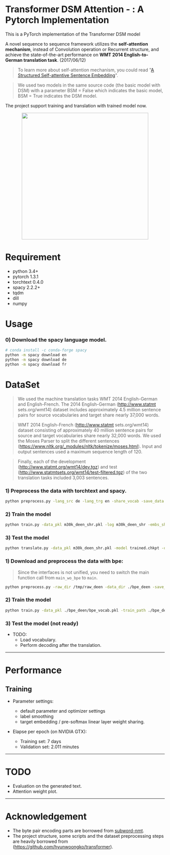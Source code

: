 #  Transformer DSM Attention - : A Pytorch Implementation

This is a PyTorch implementation of the Transformer DSM model


A novel sequence to sequence framework utilizes the **self-attention mechanism**, instead of Convolution operation or Recurrent structure, and achieve the state-of-the-art performance on **WMT 2014 English-to-German translation task**. (2017/06/12)

> To learn more about self-attention mechanism, you could read "[A Structured Self-attentive Sentence Embedding](https://arxiv.org/abs/1703.03130)".

> We used two models in the same source code (the basic model with DSM) with a parameter BSM = False which indicates the basic model, BSM = True indicates  the DSM model.

The project support training and translation with trained model now.
<p align="center">
<img src="https://imgur.com/rKeP1bb.png" width="400">

</p>

# Requirement
- python 3.4+
- pytorch 1.3.1
- torchtext 0.4.0
- spacy 2.2.2+
- tqdm
- dill
- numpy


# Usage

### 0) Download the spacy language model.
```bash
# conda install -c conda-forge spacy 
python -m spacy download en
python -m spacy download de
python -m spacy download fr
```
# DataSet 
>  We used the machine translation tasks WMT 2014 English-German and English-French.
The 2014 English-German (http://www.statmt sets.org/wmt14) dataset includes approximately 4.5 million sentence pairs for source vocabularies and target share nearly 37,000 words.

> WMT 2014 English-French (http://www.statmt sets.org/wmt14) dataset consisting of approximately 40 million sentence pairs for source and target vocabularies share nearly 32,000 words. We used the Moses Parser to split the different sentences (https://www.nltk.org/_modules/nltk/tokenize/moses.html). Input and output sentences used a maximum sequence length of 120.

> Finally, each of the development (http://www.statmt.org/wmt14/dev.tgz) and test (http://www.statmtsets.org/wmt14/test-filtered.tgz) of the two translation tasks included 3,003 sentences.
### 1) Preprocess the data with torchtext and spacy.
```bash
python preprocess.py -lang_src de -lang_trg en -share_vocab -save_data m30k_deen_shr.pkl
```

### 2) Train the model
```bash
python train.py -data_pkl m30k_deen_shr.pkl -log m30k_deen_shr -embs_share_weight -proj_share_weight -label_smoothing -save_model trained -b 256 -warmup 128000 -epoch 400
```

### 3) Test the model
```bash
python translate.py -data_pkl m30k_deen_shr.pkl -model trained.chkpt -output prediction.txt
```

### 1) Download and preprocess the data with bpe:

> Since the interfaces is not unified, you need to switch the main function call from `main_wo_bpe` to `main`.

```bash
python preprocess.py -raw_dir /tmp/raw_deen -data_dir ./bpe_deen -save_data bpe_vocab.pkl -codes codes.txt -prefix deen
```

### 2) Train the model
```bash
python train.py -data_pkl ./bpe_deen/bpe_vocab.pkl -train_path ./bpe_deen/deen-train -val_path ./bpe_deen/deen-val -log deen_bpe -embs_share_weight -proj_share_weight -label_smoothing -save_model trained -b 256 -warmup 128000 -epoch 400
```

### 3) Test the model (not ready)
- TODO:
	- Load vocabulary.
	- Perform decoding after the translation.
---
# Performance
## Training


- Parameter settings:
  - default parameter and optimizer settings
  - label smoothing 
  - target embedding / pre-softmax linear layer weight sharing. 

- Elapse per epoch (on NVIDIA GTX):
  - Training set: 7 days
  - Validation set: 2.011 minutes
  
---
# TODO
  - Evaluation on the generated text.
  - Attention weight plot.
---
# Acknowledgement
- The byte pair encoding parts are borrowed from [subword-nmt](https://github.com/rsennrich/subword-nmt/).
- The project structure, some scripts and the dataset preprocessing steps are heavily borrowed from (https://github.com/hyunwoongko/transformer).
